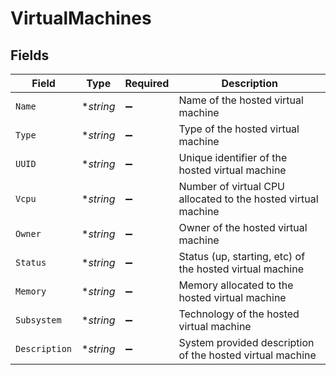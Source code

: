 # VirtualMachines


## Fields

| Field                                                         | Type                                                          | Required                                                      | Description                                                   |
| ------------------------------------------------------------- | ------------------------------------------------------------- | ------------------------------------------------------------- | ------------------------------------------------------------- |
| `Name`                                                        | **string*                                                     | :heavy_minus_sign:                                            | Name of the hosted virtual machine                            |
| `Type`                                                        | **string*                                                     | :heavy_minus_sign:                                            | Type of the hosted virtual machine                            |
| `UUID`                                                        | **string*                                                     | :heavy_minus_sign:                                            | Unique identifier of the hosted virtual machine               |
| `Vcpu`                                                        | **string*                                                     | :heavy_minus_sign:                                            | Number of virtual CPU allocated to the hosted virtual machine |
| `Owner`                                                       | **string*                                                     | :heavy_minus_sign:                                            | Owner of the hosted virtual machine                           |
| `Status`                                                      | **string*                                                     | :heavy_minus_sign:                                            | Status (up, starting, etc) of the hosted virtual machine      |
| `Memory`                                                      | **string*                                                     | :heavy_minus_sign:                                            | Memory allocated to the hosted virtual machine                |
| `Subsystem`                                                   | **string*                                                     | :heavy_minus_sign:                                            | Technology of the hosted virtual machine                      |
| `Description`                                                 | **string*                                                     | :heavy_minus_sign:                                            | System provided description of the hosted virtual machine     |